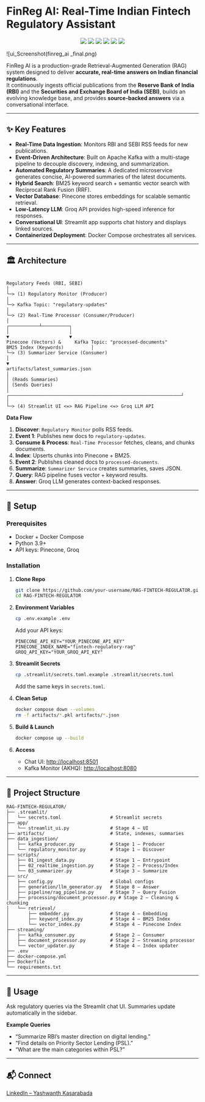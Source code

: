 
# FinReg AI: Real-Time Indian Fintech Regulatory Assistant

<div align="center">

<a href="https://www.docker.com/"><img src="https://img.shields.io/badge/Docker-ready-blue?logo=docker"></a>
<a href="https://www.python.org/"><img src="https://img.shields.io/badge/Python-3.9+-green?logo=python"></a>
<a href="https://kafka.apache.org/"><img src="https://img.shields.io/badge/Apache%20Kafka-streaming-black?logo=apachekafka"></a>
<a href="https://www.pinecone.io/"><img src="https://img.shields.io/badge/Pinecone-Vector%20DB-orange"></a>
<a href="https://groq.com/"><img src="https://img.shields.io/badge/Groq-LLM%20Inference-red"></a>
<a href="https://streamlit.io/"><img src="https://img.shields.io/badge/Streamlit-UI%20Framework-FF4B4B?logo=streamlit"></a>

</div>

![ui_Screenshot(finreg_ai _final.png)


FinReg AI is a production-grade Retrieval-Augmented Generation (RAG) system designed to deliver **accurate, real-time answers on Indian financial regulations**.  
It continuously ingests official publications from the **Reserve Bank of India (RBI)** and the **Securities and Exchange Board of India (SEBI)**, builds an evolving knowledge base, and provides **source-backed answers** via a conversational interface.

---

## ✨ Key Features
- **Real-Time Data Ingestion**: Monitors RBI and SEBI RSS feeds for new publications.  
- **Event-Driven Architecture**: Built on Apache Kafka with a multi-stage pipeline to decouple discovery, indexing, and summarization.  
- **Automated Regulatory Summaries**: A dedicated microservice generates concise, AI-powered summaries of the latest documents.  
- **Hybrid Search**: BM25 keyword search + semantic vector search with Reciprocal Rank Fusion (RRF).  
- **Vector Database**: Pinecone stores embeddings for scalable semantic retrieval.  
- **Low-Latency LLM**: Groq API provides high-speed inference for responses.  
- **Conversational UI**: Streamlit app supports chat history and displays linked sources.  
- **Containerized Deployment**: Docker Compose orchestrates all services.

---

## 🏛️ Architecture

```

Regulatory Feeds (RBI, SEBI)
│
└─> (1) Regulatory Monitor (Producer)
│
└─> Kafka Topic: "regulatory-updates"
│
└─> (2) Real-Time Processor (Consumer/Producer)
│
┌───────────┴──────────┐
│                      │
▼                      ▼
Pinecone (Vectors) &     Kafka Topic: "processed-documents"
BM25 Index (Keywords)          │
└─> (3) Summarizer Service (Consumer)
│
▼
artifacts/latest_summaries.json
│
│ (Reads Summaries)
│ (Sends Queries)
│
┌───────────────────────────────────────────────────────────────┘
│
└─> (4) Streamlit UI <=> RAG Pipeline <=> Groq LLM API

````

**Data Flow**  
1. **Discover**: `Regulatory Monitor` polls RSS feeds.  
2. **Event 1**: Publishes new docs to `regulatory-updates`.  
3. **Consume & Process**: `Real-Time Processor` fetches, cleans, and chunks documents.  
4. **Index**: Upserts chunks into Pinecone + BM25.  
5. **Event 2**: Publishes cleaned docs to `processed-documents`.  
6. **Summarize**: `Summarizer Service` creates summaries, saves JSON.  
7. **Query**: RAG pipeline fuses vector + keyword results.  
8. **Answer**: Groq LLM generates context-backed responses.

---

## 🚀 Setup

### Prerequisites
- Docker + Docker Compose  
- Python 3.9+  
- API keys: Pinecone, Groq  

### Installation

1. **Clone Repo**
   ```bash
   git clone https://github.com/your-username/RAG-FINTECH-REGULATOR.git
   cd RAG-FINTECH-REGULATOR


2. **Environment Variables**

   ```bash
   cp .env.example .env
   ```

   Add your API keys:

   ```env
   PINECONE_API_KEY="YOUR_PINECONE_API_KEY"
   PINECONE_INDEX_NAME="fintech-regulatory-rag"
   GROQ_API_KEY="YOUR_GROQ_API_KEY"
   ```

3. **Streamlit Secrets**

   ```bash
   cp .streamlit/secrets.toml.example .streamlit/secrets.toml
   ```

   Add the same keys in `secrets.toml`.

4. **Clean Setup**

   ```bash
   docker compose down --volumes
   rm -f artifacts/*.pkl artifacts/*.json
   ```

5. **Build & Launch**

   ```bash
   docker compose up --build
   ```

6. **Access**

   * Chat UI: [http://localhost:8501](http://localhost:8501)
   * Kafka Monitor (AKHQ): [http://localhost:8080](http://localhost:8080)

---

## 📂 Project Structure

```
RAG-FINTECH-REGULATOR/
├── .streamlit/
│   └── secrets.toml                  # Streamlit secrets
├── app/
│   └── streamlit_ui.py               # Stage 4 – UI
├── artifacts/                        # State, indexes, summaries
├── data_ingestion/
│   ├── kafka_producer.py             # Stage 1 – Producer
│   └── regulatory_monitor.py         # Stage 1 – Discover
├── scripts/
│   ├── 01_ingest_data.py             # Stage 1 – Entrypoint
│   ├── 02_realtime_ingestion.py      # Stage 2 – Process/Index
│   └── 03_summarizer.py              # Stage 3 – Summarize
├── src/
│   ├── config.py                     # Global configs
│   ├── generation/llm_generator.py   # Stage 8 – Answer
│   ├── pipeline/rag_pipeline.py      # Stage 7 – Query Fusion
│   ├── processing/document_processor.py # Stage 2 – Cleaning & chunking
│   └── retrieval/
│       ├── embedder.py               # Stage 4 – Embedding
│       ├── keyword_index.py          # Stage 4 – BM25 Index
│       └── vector_index.py           # Stage 4 – Pinecone Index
├── streaming/
│   ├── kafka_consumer.py             # Stage 2 – Consumer
│   ├── document_processor.py         # Stage 2 – Streaming processor
│   └── vector_updater.py             # Stage 4 – Index updater
├── .env
├── docker-compose.yml
├── Dockerfile
└── requirements.txt
```

---

## 🔧 Usage

Ask regulatory queries via the Streamlit chat UI. Summaries update automatically in the sidebar.

**Example Queries**

* “Summarize RBI’s master direction on digital lending.”
* “Find details on Priority Sector Lending (PSL).”
* “What are the main categories within PSL?”

---

## 📬 Connect

[LinkedIn – Yashwanth Kasarabada](https://www.linkedin.com/in/yashwanth-kasarabada-ba4265258/)


